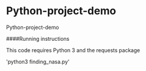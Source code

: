 # Python-project-demo
Python-project-demo

####Running instructions

This code requires Python 3 and the requests package

'python3 finding_nasa.py'